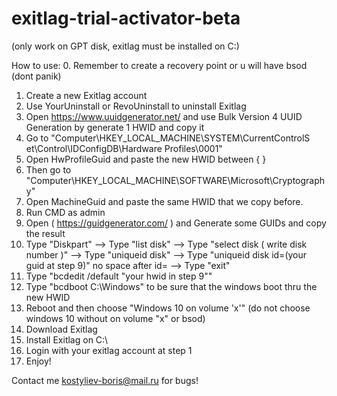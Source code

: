 # exitlag-trial-activator-beta



(only work on GPT disk, exitlag must be installed on C:\)

How to use:
0. Remember to create a recovery point or u will have bsod (dont panik)
1. Create a new Exitlag account
2. Use YourUninstall or RevoUninstall to uninstall Exitlag
3. Open https://www.uuidgenerator.net/ and use Bulk Version 4 UUID Generation by generate 1 HWID and copy it
4. Go to "Computer\HKEY_LOCAL_MACHINE\SYSTEM\CurrentControlS et\Control\IDConfigDB\Hardware Profiles\0001"
5. Open HwProfileGuid and paste the new HWID between { }
6. Then go to "Computer\HKEY_LOCAL_MACHINE\SOFTWARE\Microsoft\Cryptography"
7. Open MachineGuid and paste the same HWID that we copy before.
8. Run CMD as admin
9. Open ( https://guidgenerator.com/ ) and Generate some GUIDs and copy the result
10. Type "Diskpart" --> Type "list disk" --> Type "select disk ( write disk number )" --> Type "uniqueid disk" --> Type "uniqueid disk id=(your guid at step 9)" no space after id= --> Type "exit"
11. Type "bcdedit /default "your hwid in step 9""
12. Type "bcdboot C:\Windows" to be sure that the windows boot thru the new HWID
13. Reboot and then choose "Windows 10 on volume 'x'" (do not choose windows 10 without on volume "x" or bsod)
14. Download Exitlag
15. Install Exitlag on C:\
16. Login with your exitlag account at step 1
17. Enjoy!



Contact me kostyliev-boris@mail.ru for bugs!
